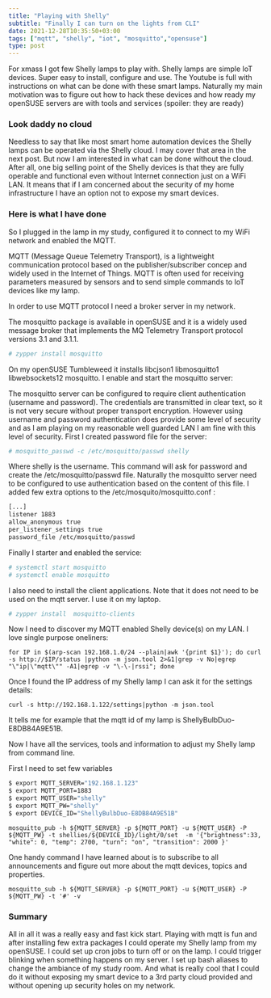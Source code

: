```yaml
---
title: "Playing with Shelly"
subtitle: "Finally I can turn on the lights from CLI"
date: 2021-12-28T10:35:50+03:00
tags: ["mqtt", "shelly", "iot", "mosquitto","opensuse"]
type: post
---
```

  
For xmass I got few Shelly lamps to play with. Shelly lamps are simple IoT devices. Super easy to install, configure and use. The Youtube is full with instructions on what can be done with these smart lamps.
Naturally my main motivation was to figure out how to hack these devices and how ready my openSUSE servers are with tools and services (spoiler: they are ready)

### Look daddy no cloud

Needless to say that like most smart home automation devices the Shelly lamps can be operated via the Shelly cloud. I may cover that area in the next post. But now I am interested in what can be done without the cloud. After all, one big selling point of the Shelly devices is that they are fully operable and functional even without Internet connection just on a WiFi LAN. It means that if I am concerned about the security of my home infrastructure I have an option not to expose my smart devices.

### Here is what I have done

So I plugged in the lamp in my study, configured it to connect to my WiFi network and enabled the MQTT.

MQTT (Message Queue Telemetry Transport), is a lightweight communication protocol based on the publisher/subscriber concep and widely used in the Internet of Things. MQTT is often used for receiving parameters measured by sensors and to send simple commands to IoT devices like my lamp.

In order to use MQTT protocol I need a broker server in my network.

The mosquitto package is available in openSUSE and it is a widely used message broker that implements the MQ Telemetry Transport protocol versions 3.1 and 3.1.1. 

```bash
# zypper install mosquitto
```

On my openSUSE Tumbleweed it installs  libcjson1 libmosquitto1 libwebsockets12 mosquitto.  I enable and start the mosquitto server:

The mosquitto server can be configured to require client authentication (username and password). The credentials are transmitted in clear text, so it is not very secure without proper transport encryption. However using username and password authentication does provide some level of security and as I am playing on my reasonable well guarded LAN I am fine with this level of security.
First I created password file for the server:

```bash
# mosquitto_passwd -c /etc/mosquitto/passwd shelly
```

Where shelly is the username. This command will ask for password and create the /etc/mosquitto/passwd file. Naturally the mosquitto server need to be configured to use authentication based on the content of this file. I added few extra options to the  /etc/mosquito/mosquitto.conf :

```bash
[...]
listener 1883
allow_anonymous true
per_listener_settings true
password_file /etc/mosquitto/passwd
```

Finally I starter and enabled the service:

```bash
# systemctl start mosquitto
# systemctl enable mosquitto
```

I also need to install the client applications. Note that it does not need to be used on the mqtt server. I use it on my laptop.

```bash
# zypper install  mosquitto-clients
```

Now I need to discover my MQTT enabled Shelly device(s) on my LAN. I love single purpose oneliners:

```
for IP in $(arp-scan 192.168.1.0/24 --plain|awk '{print $1}'); do curl -s http://$IP/status |python -m json.tool 2>&1|grep -v No|egrep "\"ip|\"mqtt\"" -A1|egrep -v "\-\-|rssi"; done
```

Once I found the IP address of my Shelly lamp I can ask it for the settings details:

```
curl -s http://192.168.1.122/settings|python -m json.tool
```
It tells me for example that the mqtt id of my lamp is ShellyBulbDuo-E8DB84A9E51B.

Now I have all the services, tools and information to adjust my Shelly lamp from command line.

First I need to set few variables

```bash
$ export MQTT_SERVER="192.168.1.123"
$ export MQTT_PORT=1883
$ export MQTT_USER="shelly"
$ export MQTT_PW="shelly"
$ export DEVICE_ID="ShellyBulbDuo-E8DB84A9E51B"
```

```
mosquitto_pub -h ${MQTT_SERVER} -p ${MQTT_PORT} -u ${MQTT_USER} -P ${MQTT_PW} -t shellies/${DEVICE_ID}/light/0/set  -m '{"brightness":33, "white": 0, "temp": 2700, "turn": "on", "transition": 2000 }'
```

One handy command I have learned about is to subscribe to all announcements and figure out more about the mqtt devices, topics and properties.

```
mosquitto_sub -h ${MQTT_SERVER} -p ${MQTT_PORT} -u ${MQTT_USER} -P ${MQTT_PW} -t '#' -v
```


### Summary

All in all it was a really easy and fast kick start. Playing with mqtt is fun and after installing few extra packages I could operate my Shelly lamp from my openSUSE. I could set up cron jobs to turn off or on the lamp. I could trigger blinking when something happens on my server. I set up bash aliases to change the ambiance of my study room.
And what is really cool that I could do it without exposing my smart device to a 3rd party cloud provided and without opening up security holes on my network.

